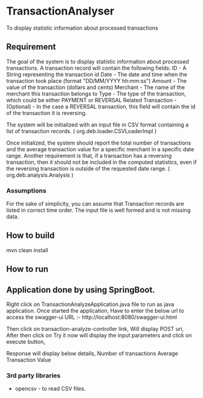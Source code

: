 # TransactionAnalyser
To display statistic information about processed transactions

## Requirement
The goal of the system is to display statistic information about processed transactions.
A transaction record will contain the following fields:
ID - A String representing the transaction id
Date - The date and time when the transaction took place (format "DD/MM/YYYY hh:mm:ss")
Amount - The value of the transaction (dollars and cents)
Merchant - The name of the merchant this transaction belongs to
Type - The type of the transaction, which could be either PAYMENT or REVERSAL
Related Transaction - (Optional) - In the case a REVERSAL transaction, this field will contain the id of the transaction it is reversing.

The system will be initialized with an input file in CSV format containing a list of transaction records. ( org.deb.loader.CSVLoaderImpl )

Once initialized, the system should report the total number of transactions and the average transaction value for a specific merchant in a specific date range.
Another requirement is that, if a transaction has a reversing transaction, then it should not be included in the computed statistics, even if the reversing transaction is outside of the requested date range. ( org.deb.analysis.Analysis )

### Assumptions
For the sake of simplicity, you can assume that Transaction records are listed in correct time order.
The input file is well formed and is not missing data.


## How to build

mvn clean install 


## How to run
## Application done by using SpringBoot.

Right click on TransactionAnalyzeApplication.java file to run as java application.
Once started the application, Have to enter the below url to access the swagger-ui
URL :- http://localhost:8080/swagger-ui.html

Then click on transaction-analyze-controller link, Will display POST uri,
After then click on Try it now will display the input parameters and click on execute button,

Response will display below details, 
Number of transactions
Average Transaction Value


### 3rd party libraries
* opencsv - to read CSV files.


